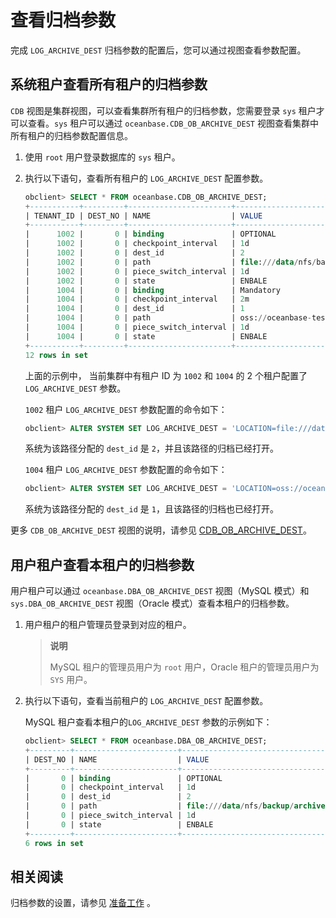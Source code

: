 # 查看归档参数

完成 `LOG_ARCHIVE_DEST` 归档参数的配置后，您可以通过视图查看参数配置。

## 系统租户查看所有租户的归档参数

`CDB` 视图是集群视图，可以查看集群所有租户的归档参数，您需要登录 `sys` 租户才可以查看。`sys` 租户可以通过 `oceanbase.CDB_OB_ARCHIVE_DEST` 视图查看集群中所有租户的归档参数配置信息。

1. 使用 `root` 用户登录数据库的 `sys` 租户。

2. 执行以下语句，查看所有租户的 `LOG_ARCHIVE_DEST` 配置参数。

    ```sql
    obclient> SELECT * FROM oceanbase.CDB_OB_ARCHIVE_DEST;
    +-----------+---------+-----------------------+-------------------------------------------------------------------------------------------------------------------------+
    | TENANT_ID | DEST_NO | NAME                  | VALUE                                                                                                                   |
    +-----------+---------+-----------------------+-------------------------------------------------------------------------------------------------------------------------+
    |      1002 |       0 | binding               | OPTIONAL                                                                                                                |
    |      1002 |       0 | checkpoint_interval   | 1d                                                                                                                      |
    |      1002 |       0 | dest_id               | 2                                                                                                                       |
    |      1002 |       0 | path                  | file:///data/nfs/backuparchive                                                                                          |                
    |      1002 |       0 | piece_switch_interval | 1d                                                                                                                      |
    |      1002 |       0 | state                 | ENBALE                                                                                                                  |
    |      1004 |       0 | binding               | Mandatory                                                                                                               |
    |      1004 |       0 | checkpoint_interval   | 2m                                                                                                                      |
    |      1004 |       0 | dest_id               | 1                                                                                                                       |
    |      1004 |       0 | path                  | oss://oceanbase-test-bucket/backup/archive?host=xxx.aliyun-inc.com&access_id=xxx&access_key=xxx&delete_mode=tagging     |
    |      1004 |       0 | piece_switch_interval | 1d                                                                                                                      |
    |      1004 |       0 | state                 | ENBALE                                                                                                                  |
    +-----------+---------+-----------------------+-------------------------------------------------------------------------------------------------------------------------+
    12 rows in set
    ```

    上面的示例中， 当前集群中有租户 ID 为 `1002` 和 `1004` 的 2 个租户配置了 `LOG_ARCHIVE_DEST` 参数。

    `1002` 租户 `LOG_ARCHIVE_DEST` 参数配置的命令如下：

    ```sql
    obclient> ALTER SYSTEM SET LOG_ARCHIVE_DEST = 'LOCATION=file:///data/nfs/backup/archive BINDING=Optional CHECKPOINT_INTERVAL=2m PIECE_SWITCH_INTERVAL=1d';
    ```

    系统为该路径分配的 `dest_id` 是 `2`，并且该路径的归档已经打开。

    `1004` 租户 `LOG_ARCHIVE_DEST` 参数配置的命令如下：

    ```sql
    obclient> ALTER SYSTEM SET LOG_ARCHIVE_DEST = 'LOCATION=oss://oceanbase-test-bucket/backup/archive?host=xxx.aliyun-inc.com&access_id=xxx&access_key=xxx&delete_mode=tagging BINDING=Mandatory CHECKPOINT_INTERVAL=2m PIECE_SWITCH_INTERVAL=1d';
    ```

    系统为该路径分配的 `dest_id` 是 `1`，且该路径的归档也已经打开。

更多 `CDB_OB_ARCHIVE_DEST` 视图的说明，请参见 [CDB_OB_ARCHIVE_DEST](../../../../14.system-reference/4.system-view-for-mysql/2.dictionary-view-5/131.oceanbase-cdb_ob_archive_dest.md)。

## 用户租户查看本租户的归档参数

用户租户可以通过 `oceanbase.DBA_OB_ARCHIVE_DEST` 视图（MySQL 模式）和 `sys.DBA_OB_ARCHIVE_DEST` 视图（Oracle 模式）查看本租户的归档参数。

1. 用户租户的租户管理员登录到对应的租户。

   >**说明**
   >
   >MySQL 租户的管理员用户为 `root` 用户，Oracle 租户的管理员用户为 `SYS` 用户。

2. 执行以下语句，查看当前租户的 `LOG_ARCHIVE_DEST` 配置参数。

    MySQL 租户查看本租户的`LOG_ARCHIVE_DEST` 参数的示例如下：

    ```sql
    obclient> SELECT * FROM oceanbase.DBA_OB_ARCHIVE_DEST;
    +---------+-----------------------+---------------------------------+
    | DEST_NO | NAME                  | VALUE                           |
    +---------+-----------------------+---------------------------------+
    |       0 | binding               | OPTIONAL                        |
    |       0 | checkpoint_interval   | 1d                              |
    |       0 | dest_id               | 2                               |
    |       0 | path                  | file:///data/nfs/backup/archive |
    |       0 | piece_switch_interval | 1d                              |
    |       0 | state                 | ENBALE                          |
    +---------+-----------------------+---------------------------------+
    6 rows in set
    ```

## 相关阅读

归档参数的设置，请参见 [准备工作](1.preparation-before-log-backup.md) 。
